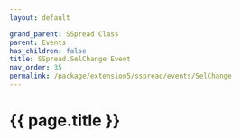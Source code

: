 ```yaml
---
layout: default

grand_parent: SSpread Class
parent: Events
has_children: false
title: SSpread.SelChange Event
nav_order: 35
permalink: /package/extension5/sspread/events/SelChange
---
```

# {{ page.title }}
